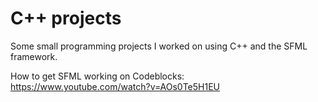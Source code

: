 # C++ projects

Some small programming projects I worked on using C++ and the SFML framework.

How to get SFML working on Codeblocks: https://www.youtube.com/watch?v=AOs0Te5H1EU

